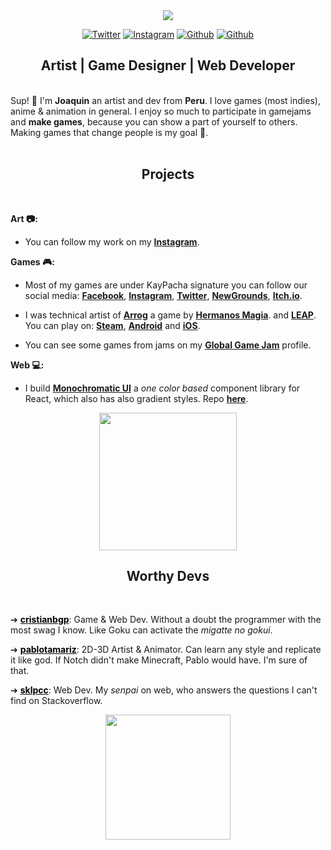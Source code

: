 <div align="center">
<img src="https://media.giphy.com/media/LT0xTQDSnUqShQoWzY/giphy.gif" />
</div>
  
<div align="center">

[![Twitter](https://img.shields.io/twitter/url?color=black&label=twitter&logo=twitter&logoColor=white&style=for-the-badge&url=https%3A%2F%2Fwww.instagram.com%2Fbyebye.sama)](https://twitter.com/intent/user?screen_name=byebye_sama)
[![Instagram](https://img.shields.io/twitter/url?color=black&label=instagram&logo=instagram&logoColor=white&style=for-the-badge&url=https%3A%2F%2Fwww.instagram.com%2Fbyebye.sama)](https://www.instagram.com/follow/byebye.sama)
[![Github](https://img.shields.io/twitter/url?color=black&label=linkedin&logo=linkedin&logoColor=white&style=for-the-badge&url=https%3A%2F%2Fwww.instagram.com%2Fbyebye.sama)](https://www.linkedin.com/in/joaquin-byebye/)
[![Github](https://img.shields.io/twitter/url?color=black&label=steam&logo=steam&logoColor=white&style=for-the-badge&url=https%3A%2F%2Fwww.instagram.com%2Fbyebye.sama)](https://steamcommunity.com/id/bye-bye/)

</div>
<h2 align="center">Artist | Game Designer | Web Developer</h2>
<div>&nbsp;</div>
Sup! 👋 I'm <b>Joaquin</b> an artist and dev from <b>Peru</b>. I love games (most indies), anime & animation in general. I enjoy so much to participate in gamejams and <b>make games</b>, because you can show a part of yourself to others. Making games that change people is my goal 🎉.
<div>&nbsp;</div>
<h2 align="center">Projects</h2>
<div>&nbsp;</div>

<b>Art 📷:</b>

- You can follow my work on my <a href="https://www.instagram.com/byebye.sama/" target="_blank"><b>Instagram</b></a>.

<b>Games 🎮:</b>

- Most of my games are under KayPacha signature you can follow our social media: <a href="https://www.facebook.com/kaypachagames" target="_blank"><b>Facebook</b></a>, <a href="https://www.instagram.com/kaypachagames/" target="_blank"><b>Instagram</b></a>, <a href="https://twitter.com/kaypachagames" target="_blank"><b>Twitter</b></a>, <a href="https://kaypacha.newgrounds.com/" target="_blank"><b>NewGrounds</b></a>, <a href="https://kaypacha.itch.io/" target="_blank"><b>Itch.io</b></a>.

- I was technical artist of <a href="https://twitter.com/Play_Arrog" target="_blank"><b>Arrog</b></a> a game by <a href="https://www.facebook.com/pages/category/Company/Hermanos-Magia-345199692249813/" target="_blank"><b>Hermanos Magia</b></a>. and <a href="http://www.leapgs.com/" target="_blank"><b>LEAP</b></a>. You can play on: <a href="https://store.steampowered.com/app/1185700/Arrog/" target="_blank"><b>Steam</b></a>, <a href="https://play.google.com/store/apps/details?id=com.leapgs.arrog" target="_blank"><b>Android</b></a> and <a href="https://apps.apple.com/us/app/arrog/id1499642327" target="_blank"><b>iOS</b></a>.

- You can see some games from jams on my <a href="https://globalgamejam.org/users/joaquin-concha" target="_blank"><b>Global Game Jam</b></a> profile.

<b>Web 💻:</b>

- I build <a href="https://monochromatic.surge.sh/" target="_blank"><b>Monochromatic UI</b></a> a <i>one color based</i> component library for React, which also has also gradient styles. Repo <a href="https://github.com/ByeBye-Sama/monochromatic" target="_blank"><b>here</b></a>.

<div align="center">
<img src="https://media.giphy.com/media/UT4gMRPCLRx3JUBFu7/giphy.gif" width="220" />
<h2>Worthy Devs</h2>
</div>
<div>&nbsp;</div>

➔ <a href="https://github.com/cristianbgp" target="_blank" style="color:black;text-decoration:underline;"><b>cristianbgp</b></a>: Game & Web Dev. Without a doubt the programmer with the most swag I know. Like Goku can activate the <i>migatte no gokui</i>.

➔ <a href="https://github.com/pablotamariz" target="_blank" style="color:black;text-decoration:underline;"><b>pablotamariz</b></a>: 2D-3D Artist & Animator. Can learn any style and replicate it like god. If Notch didn't make Minecraft, Pablo would have. I'm sure of that.

➔ <a href="https://github.com/Sklpcc" target="_blank" style="color:black;text-decoration:underline;"><b>sklpcc</b></a>: Web Dev. My <i>senpai</i> on web, who answers the questions I can't find on Stackoverflow.

<div align="center">
<img src="https://media.giphy.com/media/LNqA0mLCwIEN7u57SH/giphy.gif" width="200" />
</div>
